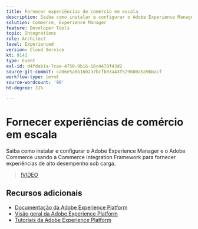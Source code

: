```yaml
---
title: Fornecer experiências de comércio em escala
description: Saiba como instalar e configurar o Adobe Experience Manager e o Adobe Commerce usando a Commerce Integration Framework para fornecer experiências de alto desempenho sob carga.
solution: Commerce, Experience Manager
feature: Developer Tools
topic: Integrations
role: Architect
level: Experienced
version: Cloud Service
kt: 9141
type: Event
exl-id: d4fdab1a-7cae-4750-9b16-16c4470f43d2
source-git-commit: ca06e5a8b1602a7bcfb83a43f529680a5a96bacf
workflow-type: tm+mt
source-wordcount: '90'
ht-degree: 31%

---
```


# Fornecer experiências de comércio em escala

Saiba como instalar e configurar o Adobe Experience Manager e o Adobe Commerce usando a Commerce Integration Framework para fornecer experiências de alto desempenho sob carga.

>[!VIDEO](https://video.tv.adobe.com/v/337582/?quality=12&learn=on&hidetitle=true)

## Recursos adicionais

- [Documentação da Adobe Experience Platform](https://experienceleague.adobe.com/docs/experience-platform.html)
- [Visão geral da Adobe Experience Platform](https://experienceleague.adobe.com/docs/experience-platform/landing/home.html?lang=pt-BR)
- [Tutoriais da Adobe Experience Platform](https://experienceleague.adobe.com/docs/platform-learn/tutorials/overview.html?lang=pt-BR)
